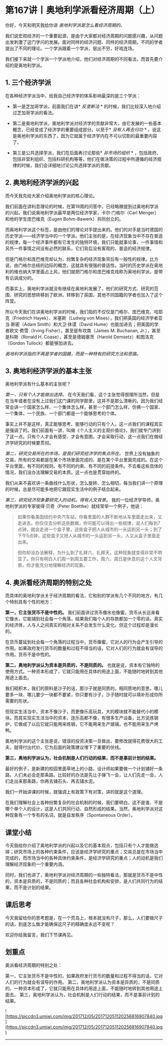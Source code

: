 # 第167讲丨奥地利学派看经济周期（上）

你好，今天和明天我给你讲 *奥地利学派是怎么看经济周期的。*

我们说宏观经济的一个重要起源，是由于大家都对经济周期的问题感兴趣，从问题出发刺激了这门学问的发展。面对同样的经济问题、同样的经济周期，不同的学者提出了不同的理论。一个学派跟着一个学派，层出不穷，好戏连场。

我们接下来就一个学派一个学派地介绍，他们对经济周期的不同看法，而首先要介绍的是奥地利学派。

## 1. 三个经济学派

在各种经济学派当中，给我自己经济学的体系影响最深的是三个学派：

* 第一是芝加哥学派，前面我们在讲* *反垄断法* * 的时候，我们比较深入地介绍过芝加哥学派的看法。

* 第二是奥地利学派，奥地利学派对经济学的贡献非常大，由它发展的一些基本概念，已经变成了经济学的重要组成部分。以至于* *没有人再去归功* * ，说这是奥地利学派的东西了，因为它就属于经济学内在不可以切割的最重要内容了。

* 第三是公共选择学派，我们在后面再讨论那些* *非市场的组织* * ，包括政府、包括非营利组织、包括科研机构等等，他们在做决策的过程中所遵循的经济规律的时候，我们会详细地讨论公共选择学派的贡献。

## 2. 奥地利经济学派的兴起

而今天我先给大家介绍奥地利学派的核心理论。

我们前面在讲利息理论的时候，在第19周的问答中，已经略微提到过奥地利学派的兴起。我们说奥地利学派最早是两位经济学家，卡尔·门格尔（Carl Menger）和他的学生庞巴维克（Eugen Bohm-Bawerk）共同创立的。

而奥地利学派这个标签，是由他们的理论对手提出来的。他们的对手是当时德国的历史学派——经济学当中的一个学派。他们主张的是，在经济现象当中不存在普适的规律，每一个经济事件都有它发生的独特环境，我们只能就事论事，一件事情和另外一件事情之间没有必然的联系，它们背后没有客观的、普适的经济规律。

但是门格尔和庞巴维克却认为，纷繁复杂的经济现象背后有一般性的规律。比方说，由门格尔总结的边际的概念，这就具有很强的普适性。当时的历史学派在奥地利的维也纳大学里面占上风，他们就把门格尔和庞巴维克戏称为奥地利学派，是带有讥讽成分的。

而事实上，奥地利学派就没有继续在奥地利发展了，他们的研究方式、研究的范围、研究的思想转移到了欧洲，转移到了英国，其他不同国籍的学者也加入了这个阵营。

所以今天我们在讲奥地利学派的时候，我们指的不仅仅是门格尔、庞巴维克、哈耶克（Friedrich Hayek）、米塞斯（Ludwig von Mises），我们把英国的经济学者亚当·斯密（Adam Smith）和大卫·休谟（David Hume）也能加进去；把美国的学者欧文·费雪（Irving Fisher），甚至是布坎南（James M. Buchanan, Jr.），甚至是科斯（Ronald H. Coase），甚至是德姆塞茨（Harold Demsetz）和图洛克（Gordon Tullock）都能够加进去。

 *奥地利学派指的不再是学者的国籍，而是一种特有的研究方法和思路。*

## 3. 奥地利经济学派的基本主张

奥地利学派有什么基本的主张呢？

 *第一，只有个人才能做出选择。* 在今天我们看，这个主张觉得很理所当然，但是在当年或者在没有上过我们这门课的同学那里，这并不是那么清晰的。因为我们经常会讲一个国家怎么样、一个集体怎么样，甚至一个部门怎么样，仿佛一个国家、一个集体、一个民族、一个部门都是一个能够思考的个体。

事实上并不是这样，真正能够思考、能够行动的只有个人。这一点我们的课程其实是强调了的。我们前面有一讲，叫做《个人主义的主观价值论》，我们就专门讲到了这一点。只有个人才会有感受、才会有意图，才会采取行动，这一点我们在做经济学研究的时候要贯彻。

 *第二，研究交易所在的市场，是我们研究经济学的焦点所在。* 世界上没有抽象的交易，所有的交易都是在某个市场里面完成的、是在某个平台里面完成的。在这个平台里面，有不同的规则、有不同的约束、有不同的前提条件。不去看这些具体的情况，我们没办法理解交易的本质。这一点也是贯穿始终的。

我们从来不喜欢讲一条曲线什么形状，怎么旋转、怎么相切，每当我们讲一个原理的时候，总是尽可能多地把它跟现实生活中的例子结合起来。

 *第三，研究经济现象要研究人的动机，得有人文背景。* 我的一位经济学导师，奥地利学派的专家彼得·贝奇（Peter Boettke）就经常举一个例子，他说：

> 如果你看美国纽约中央汽车站，你看里面的人群不断地从车里面走出来，又走进去。你仅仅去分析这些数据，你可能可以得出一些规律，说人们每到7点钟，就会走进一个盒子里，这些盒子把人从城市的一头运到另一头；到了下午5点钟，这些盒子又把人从城市的一头运到另一头，人又从盒子里面走出来。
> 
> 
> 
> 但你却没办法解释，为什么到了礼拜六、礼拜天，这种现象就变得非常不明显了。你只有明白人们周一到周五要工作，周六、周日是休息的这个人文背景，你才能充分地理解经济的现象。

## 4. 奥派看经济周期的特别之处

而具体的奥地利学派关于经济周期的看法，它和别的学派有几个不同的地方，有几个特别具有个性的地方：

 **第一，它主张货币不是中性的。** 我们前面讲过货币像水也像蜜，货币从长远来看它像水，它能铺到社会每一个角落，结果我们每个人的存款都加一个零的话，真实的经济体，人与人之间真实的相对关系不会发生什么变化，但这个过程却是漫长的。

在货币蔓延到社会每一个角落的过程当中，货币像蜜，它对人的行为会产生引导的作用。如果政府发行货币的数量和过程不得当的话，它对人们的行为就会有误导的作用。货币不是中性的。

 **第二，奥地利学派认为资本是异质的，不是同质的。** 也就是说，资本有它独特的使用方式。一种资本形成了，它就只能用在具体的用途上面，不能随时地转到其他用途上面去。

我们砌积木，我们的原料是沙子的话，那沙子就是同质的，相同质地的意思。哪儿要多一块、哪儿要少一块都不要紧，你只要有沙子，沙子随时就可以填补形成你所需要的形状。

但现实生活当中，资本不像沙子，而更像乐高玩具，大的模块就不能替代小的模块。而其实现实生活当中的资本，连乐高都不像，有很多生产设备，比方说炼钢炉，它做成了以后它就只能用来炼钢，它不能用来生产玻璃，也不能用来生产烤鸭。

奥地利学派的这个主张是说，错误的投资决策一旦做出，要修改就得花费很大的工夫，就得付出代价，它为后面的政策建议埋下了重要的伏线。

 **第三，奥地利学派认为，社会机制是人们行动的结果，而不是事前计划的结果。**

最好的例子，是新建的校园里面草地上的小路，设计师如果要做一个计划铺好一条路，人们未必会走那条路。比较好的办法是先让子弹飞一会，让人们先走一会，人们走出来那条路，你再去铺石头、再去铺水泥。

我们一开始讲课的时候，就强调上有政策下有对策，讲的就是这个道理。

在我们理解社会上各种纷繁复杂的社会机制的时候，我们要明白，这不是谁、不是哪个单个人的设计，这是人们共同行动、自然形成的结果。当然，奥地利学派对这种现象有一个专有的名词，就是自发秩序（Spontaneous Order）。

## 课堂小结

今天我给你介绍了奥地利学派的兴起以及它的基本观点，包括只有个人才能做选择；研究市场上的各种约束条件，应该是经济学研究的重点；交易总是在市场当中完成的，而市场当中的各种具体约束条件，是经济学研究的重点；人的动机是我们理解经济现象的一个重要内涵。

同时，我们也讲了，奥地利学派对经济周期的一些独特看法，那就是货币不是中性的，资本是异质的，不是同质的；而且各种社会机构和安排，是人们共同行为的结果，而不是计划的结果。

## 课后思考

今天我留给你的思考题是，在一个荒岛上，根本就没有尺子，那么，人们要做尺子的话，到底怎么做才能确保这尺子的精确度永远不变呢？

欢迎你给我留言，我们下节课再见。

## 划重点

奥派看经济周期的特别之处：

第一，它主张货币不是中性的，如果政府发行货币的数量和过程不得当的话，它对人们的行为就会有误导的作用。
第二，奥地利学派认为资本是异质的，不是同质的。一种资本形成了，它就只能用在具体的用途上面，不能随时地转到其他用途上面去。
第三，奥地利学派认为，社会机制是人们行动的结果，而不是事前计划的结果。



![https://piccdn3.umiwi.com/img/201712/05/201712051120256816907840.jpg](https://piccdn3.umiwi.com/img/201712/05/201712051120256816907840.jpg)

---
